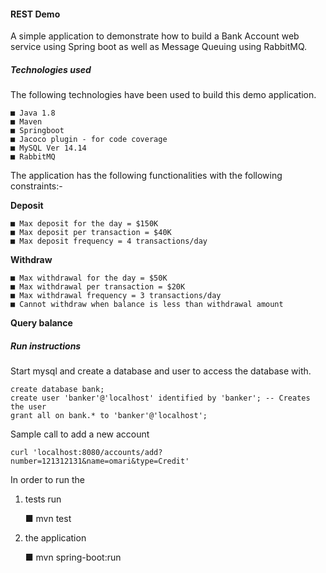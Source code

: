#### REST Demo
A simple application to demonstrate how to build a Bank Account web service using Spring boot as well as Message Queuing using RabbitMQ.

##### Technologies used
The following technologies have been used to build this demo application.

	■ Java 1.8
	■ Maven
	■ Springboot
	■ Jacoco plugin - for code coverage
	■ MySQL Ver 14.14 
	■ RabbitMQ 
	
	

The application has the following functionalities with the following constraints:- 

 **Deposit**
 
 	■ Max deposit for the day = $150K
	■ Max deposit per transaction = $40K
	■ Max deposit frequency = 4 transactions/day
	
 **Withdraw**
 
	■ Max withdrawal for the day = $50K
	■ Max withdrawal per transaction = $20K
	■ Max withdrawal frequency = 3 transactions/day
	■ Cannot withdraw when balance is less than withdrawal amount
	
 **Query balance**
 
##### Run instructions

Start mysql and create a database and user to access the database with.

	create database bank;
	create user 'banker'@'localhost' identified by 'banker'; -- Creates the user
    grant all on bank.* to 'banker'@'localhost'; 
    
   Sample call to add a new account 
   
    curl 'localhost:8080/accounts/add?number=121312131&name=omari&type=Credit'
    
 
 In order to run the 

 1. tests run 
 
	■ mvn test
	
 
 2. the application 
 
	■ mvn spring-boot:run
	
	
	

 
 
 
 
